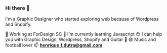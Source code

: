 ### Hi there 👋

I'm a Graphic Designer who started exploring web because of Wordpress and Shopify.

🔭 Working at ForDesign SC
🌱 I’m currently learning Javascript
😊 I can help you with Graphic Design, Wordpress, Shopify and Guitar 🎸
😄 Music and football lover
📫 **henrique.f.dutra@gmail.com**

